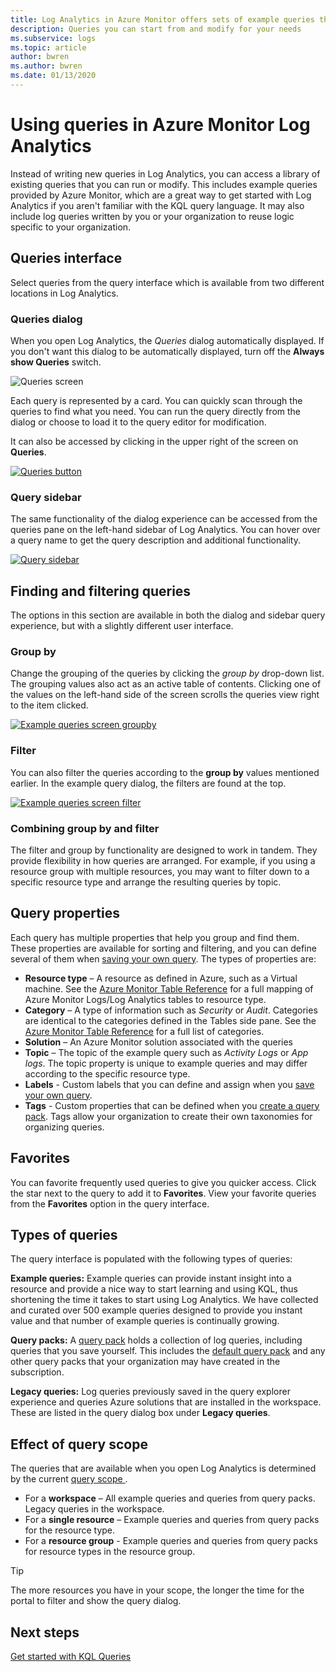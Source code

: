 ```yaml
---
title: Log Analytics in Azure Monitor offers sets of example queries that you can run on their own or use as a starting point for your own queries. 
description: Queries you can start from and modify for your needs 
ms.subservice: logs
ms.topic: article
author: bwren
ms.author: bwren
ms.date: 01/13/2020
---
```


# Using queries in Azure Monitor Log Analytics
Instead of writing new queries in Log Analytics, you can access a library of existing queries that you can run or modify. This includes example queries provided by Azure Monitor, which are a great way to get started with Log Analytics if you aren't familiar with the KQL query language. It may also include log queries written by you or your organization to reuse logic specific to your organization.


## Queries interface
Select queries from the query interface which is available from two different locations in Log Analytics.

### Queries dialog

When you open Log Analytics, the *Queries* dialog automatically displayed. If you don't want this dialog to be automatically displayed, turn off the **Always show Queries** switch.

![Queries screen](media/queries/query-start.png)


Each query is represented by a card. You can quickly scan through the queries to find what you need. You can run the query directly from the dialog or choose to load it to the query editor for modification.

It can also be accessed by clicking in the upper right of the screen on **Queries**.

[![Queries button](media/queries/queries-button.png)](media/queries/queries-button.png#lightbox)

### Query sidebar

The same functionality of the dialog experience can be accessed from the queries pane on the left-hand sidebar of Log Analytics. You can hover over a query name to get the query description and additional functionality.

[![Query sidebar](media/queries/query-sidebar.png)](media/queries/query-sidebar.png#lightbox)

## Finding and filtering queries

The options in this section are available in both the dialog and sidebar query experience, but with a slightly different user interface.  


### Group by

Change the grouping of the queries by clicking the *group by* drop-down list. The grouping values also act as an active table of contents. Clicking one of the values on the left-hand side of the screen scrolls the queries view right to the item clicked.

[![Example queries screen groupby](media/queries/example-query-groupby.png)](media/queries/example-query-groupby.png#lightbox)



### Filter

You can also filter the queries according to the **group by** values mentioned earlier. In the example query dialog, the filters are found at the top.

[![Example queries screen filter](media/queries/example-query-filter.png)](media/queries/example-query-filter.png#lightbox)

### Combining group by and filter

The filter and group by functionality are designed to work in tandem. They provide flexibility in how queries are arranged. For example, if you using a resource group with multiple resources, you may want to filter down to a specific resource type and arrange the resulting queries by topic.

## Query properties
Each query has multiple properties that help you group and find them. These properties are available for sorting and filtering, and you can define several of them when [saving your own query](save-query.md). The types of properties are:

- **Resource type** – A resource as defined in Azure, such as a Virtual machine. See the [Azure Monitor Table Reference](/azure/azure-monitor/reference/tables/tables-resourcetype) for a full mapping of Azure Monitor Logs/Log Analytics tables to resource type.  
- **Category** – A type of information such as *Security* or *Audit*. Categories are identical to the categories defined in the Tables side pane. See the [Azure Monitor Table Reference](/azure/azure-monitor/reference/tables/tables-category) for a full list of categories.  
- **Solution** – An Azure Monitor solution associated with the queries
- **Topic** – The topic of the example query such as *Activity Logs* or *App logs*. The topic property is unique to example queries and may differ according to the specific resource type.
- **Labels** - Custom labels that you can define and assign when you [save your own query](save-query.md).
- **Tags** - Custom properties that can be defined when you [create a query pack](query-packs.md). Tags allow your organization to create their own taxonomies for organizing queries.

## Favorites
You can favorite frequently used queries to give you quicker access. Click the star next to the query to add it to **Favorites**. View your favorite queries from the **Favorites** option in the query interface.

## Types of queries
The query interface is populated with the following types of queries:

**Example queries:** Example queries can provide instant insight into a resource and provide a nice way to start learning and using KQL, thus shortening the time it takes to start using Log Analytics. We have collected and curated over 500 example queries designed to provide you instant value and that number of example queries is continually growing.

**Query packs:** A [query pack](query-packs.md) holds a collection of log queries, including queries that you save yourself. This includes the [default query pack](query-packs.md#default-query-pack) and any other query packs that your organization may have created in the subscription.

**Legacy queries:** Log queries previously saved in the query explorer experience and queries Azure solutions that are installed in the workspace. These are listed in the query dialog box under **Legacy queries**.

## Effect of query scope
The queries that are available when you open Log Analytics is determined by the current [query scope ](scope.md).

- For a **workspace** – All example queries and queries from query packs. Legacy queries in the workspace.
- For a **single resource** – Example queries and queries from query packs for the resource type. 
- For a **resource group** - Example queries and queries from query packs for resource types in the resource group. 

> [!TIP]
> The more resources you have in your scope, the longer the time for the portal to filter and show the query dialog.


## Next steps

[Get started with KQL Queries](get-started-queries.md)

